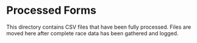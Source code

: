 # Processed Forms

This directory contains CSV files that have been fully processed.
Files are moved here after complete race data has been gathered and logged.